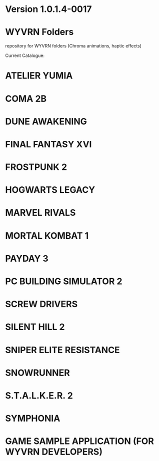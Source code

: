 # Version 1.0.1.4-0017

# WYVRN Folders
repository for WYVRN folders (Chroma animations, haptic effects)

Current Catalogue:
# ATELIER YUMIA
# COMA 2B
# DUNE AWAKENING
# FINAL FANTASY XVI
# FROSTPUNK 2
# HOGWARTS LEGACY
# MARVEL RIVALS
# MORTAL KOMBAT 1
# PAYDAY 3
# PC BUILDING SIMULATOR 2
# SCREW DRIVERS
# SILENT HILL 2
# SNIPER ELITE RESISTANCE
# SNOWRUNNER
# S.T.A.L.K.E.R. 2
# SYMPHONIA

# GAME SAMPLE APPLICATION (FOR WYVRN DEVELOPERS)

